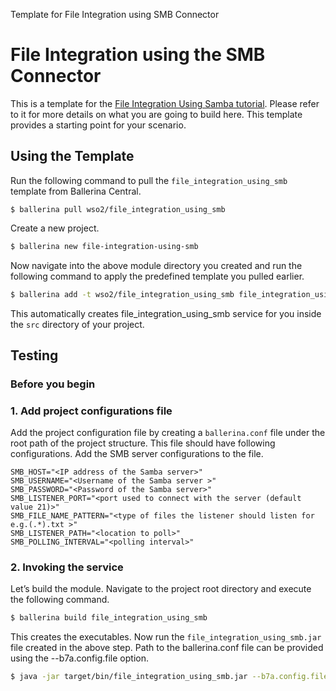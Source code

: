 Template for File Integration using SMB Connector

# File Integration using the SMB Connector

This is a template for the [File Integration Using Samba tutorial](https://ei.docs.wso2.com/en/latest/ballerina-integrator/learn/tutorials/file-based-integrations/file-integration-using-smb/1/). Please refer to it for more details on what you are going to build here. This template provides a starting point for your scenario. 

## Using the Template

Run the following command to pull the `file_integration_using_smb` template from Ballerina Central.

```
$ ballerina pull wso2/file_integration_using_smb
```

Create a new project.

```bash
$ ballerina new file-integration-using-smb
```

Now navigate into the above module directory you created and run the following command to apply the predefined template you pulled earlier.

```bash
$ ballerina add -t wso2/file_integration_using_smb file_integration_using_smb
```

This automatically creates file_integration_using_smb service for you inside the `src` directory of your project.  

## Testing

### Before you begin

### 1. Add project configurations file

Add the project configuration file by creating a `ballerina.conf` file under the root path of the project structure. 
This file should have following configurations. Add the SMB server configurations to the file.

```
SMB_HOST="<IP address of the Samba server>"
SMB_USERNAME="<Username of the Samba server >"
SMB_PASSWORD="<Password of the Samba server>"
SMB_LISTENER_PORT="<port used to connect with the server (default value 21)>"
SMB_FILE_NAME_PATTERN="<type of files the listener should listen for e.g.(.*).txt >"
SMB_LISTENER_PATH="<location to poll>"
SMB_POLLING_INTERVAL="<polling interval>"
```

### 2. Invoking the service

Let’s build the module. Navigate to the project root directory and execute the following command.

```bash
$ ballerina build file_integration_using_smb
```

This creates the executables. Now run the `file_integration_using_smb.jar` file created in the above step. Path to the ballerina.conf file can be provided using the --b7a.config.file option.

```bash
$ java -jar target/bin/file_integration_using_smb.jar --b7a.config.file=path/to/ballerina.conf/file
```
